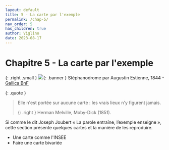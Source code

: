 ```yaml
---
layout: default
title: 5 - La carte par l'exemple
permalink: /chap-5/
nav_order: 5
has_children: true
author: Viglino
date: 2023-08-17
---
```

# Chapitre 5 - La carte par l'exemple

{: .right .small }
![](/Macarte-MI/assets/banner/ark-12148-btv1b53088281z.png){: .banner }
Stéphanodrome par Augustin Estienne, 1844 - [Gallica BnF](https://gallica.bnf.fr/ark:/12148/btv1b53088281z)

{: .quote }
> Elle n'est portée sur aucune carte : les vrais lieux n'y figurent jamais.
>
> {: .right }
> Herman Melville, Moby-Dick (1851).

Si comme le dit Joseph Joubert « La parole entraîne, l’exemple enseigne », cette section présente quelques cartes et la manière de les reproduire.

* Une carte comme l'INSEE
* Faire une carte bivariée
